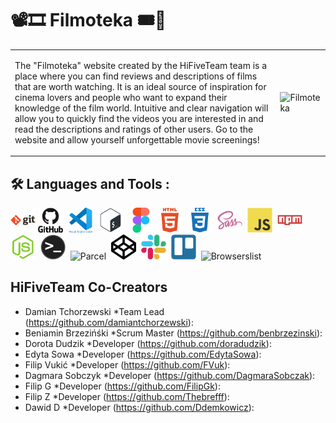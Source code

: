 # :film_projector::film_strip: Filmoteka :tickets::popcorn:

<table>
  <tr>
    <td><p>The "Filmoteka" website created by the HiFiveTeam team is a place where you can find reviews and descriptions of films that are worth watching. It is an ideal source of inspiration for cinema lovers and people who want to expand their knowledge of the film world. Intuitive and clear navigation will allow you to quickly find the videos you are interested in and read the descriptions and ratings of other users. Go to the website and allow yourself unforgettable movie screenings!</p></td>
    <td><img src="https://i.giphy.com/media/3o7rc0qU6m5hneMsuc/giphy.webp" alt="Filmoteka" width="1000"></td>
  </tr>
</table>

## :hammer_and_wrench: Languages and Tools :

<div>
  <img src="https://github.com/devicons/devicon/blob/master/icons/git/git-original-wordmark.svg" title="Git" **alt="Git" width="40" height="40"/>
  <img src="https://github.com/devicons/devicon/blob/master/icons/github/github-original-wordmark.svg" title="GitHub" alt="GitHub" width="40" height="40"/>&nbsp;
  <img src="https://github.com/devicons/devicon/blob/master/icons/vscode/vscode-original-wordmark.svg" title="Visual Studio Code" alt="Visual Studio Code" width="40" height="40"/>&nbsp;
  <img src="https://github.com/devicons/devicon/blob/master/icons/bash/bash-original.svg" title="Bash" alt="Bash" width="40" height="40"/>&nbsp;
  <img src="https://github.com/devicons/devicon/blob/master/icons/figma/figma-original.svg" title="Figma" alt="Figma" width="40" height="40"/>&nbsp;
  <img src="https://github.com/devicons/devicon/blob/master/icons/html5/html5-plain-wordmark.svg" title="HTML5" alt="HTML" width="40" height="40"/>&nbsp;
  <img src="https://github.com/devicons/devicon/blob/master/icons/css3/css3-plain-wordmark.svg" title="CSS3" alt="CSS" width="40" height="40"/>&nbsp;
  <img src="https://github.com/devicons/devicon/blob/master/icons/sass/sass-original.svg" title="Sass" alt="Sass" width="40" height="40"/>&nbsp; 
  <img src="https://github.com/devicons/devicon/blob/master/icons/javascript/javascript-original.svg" title="JavaScript" alt="JavaScript" width="40" height="40"/>&nbsp;
  <img src="https://github.com/devicons/devicon/blob/master/icons/npm/npm-original-wordmark.svg" title="npm" alt="npm" width="40" height="40"/>&nbsp;
  <img src="https://github.com/devicons/devicon/blob/master/icons/nodejs/nodejs-original.svg" title="NodeJS" alt="NodeJS" width="40" height="40"/>&nbsp;
  <img src="https://raw.githubusercontent.com/github/explore/80688e429a7d4ef2fca1e82350fe8e3517d3494d/topics/terminal/terminal.png" title="Terminal" alt="Terminal" width="40" height="40"/>&nbsp;
  <img src="https://parceljs.org/avatar.66e613b2.avif" title="Parcel" alt="Parcel" width="40" height="40"/>&nbsp;
  <img src="https://github.com/devicons/devicon/blob/master/icons/codepen/codepen-plain.svg" title="CodePen" alt="CodePen" width="40" height="40"/>&nbsp;
  <img src="https://github.com/devicons/devicon/blob/master/icons/slack/slack-original.svg" title="Slack" alt="Slack" width="40" height="40"/>&nbsp;
  <img src="https://github.com/devicons/devicon/blob/master/icons/trello/trello-plain.svg" title="Trello" alt="Trello" width="40" height="40"/>&nbsp;
  <img src="https://browsersl.ist/browserlist-e428d541.svg" title="Browserslist" alt="Browserslist" width="40" height="40"/>&nbsp;
</div>

## HiFiveTeam Co-Creators

- Damian Tchorzewski \*Team Lead (https://github.com/damiantchorzewski):
- Beniamin Brzezińśki \*Scrum Master (https://github.com/benbrzezinski):
- Dorota Dudzik \*Developer (https://github.com/doradudzik):
- Edyta Sowa \*Developer (https://github.com/EdytaSowa):
- Filip Vukić \*Developer (https://github.com/FVuk):
- Dagmara Sobczyk \*Developer (https://github.com/DagmaraSobczak):
- Filip G \*Developer (https://github.com/FilipGk):
- Filip Z \*Developer (https://github.com/Thebrefff):
- Dawid D \*Developer (https://github.com/Ddemkowicz):
